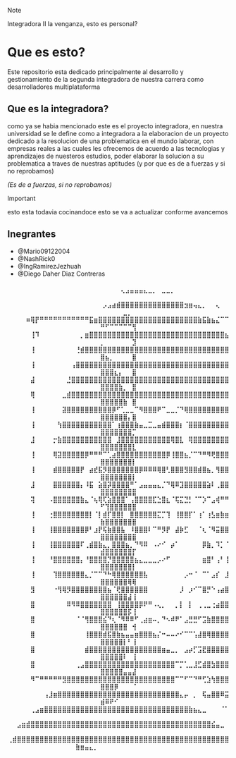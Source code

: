 >[!NOTE]
>Integradora II la venganza, esto es personal?
<h1>Que es esto?</h1>
<p>Este repositorio esta dedicado principalmente al desarrollo y gestionamiento de la segunda integradora de nuestra carrera como desarrolladores multiplataforma</p>

<h2>Que es la integradora?</h2>
<p> como ya se habia mencionado este es el proyecto integradora, en nuestra universidad se le define como a integradora a la elaboracion de un proyecto dedicado a la resolucion de una problematica en el mundo laborar, con empresas reales a las cuales les ofrecemos de acuerdo a las tecnologias y aprendizajes de nuesteros estudios, poder elaborar la solucion a su problematica a traves de nuestras aptitudes (y por que es de a fuerzas y si no reprobamos)</p>

_(Es de a fuerzas, si no reprobamos)_
> [!IMPORTANT]
>esto esta todavia cocinandoce
>esto se va a actualizar conforme avancemos
<h2>Inegrantes</h3>

<ul>
    <li>@Mario09122004</li>
    <li>@NashRick0</li>
    <li>@IngRamirezJezhuah</li>
    <li>@Diego Daher Diaz Contreras</li>
</ul>

<div>
    <div align="center">
        <summary>
            <h4>
            ⠀⠀⠀⠀⠀⠀⠀⠀⠀⠀⠀⠀⠀⠀⠀⠀⠀⠀⠀⠀⠀⠀⠀⠀⠀⢄⣠⣤⣤⣤⣄⣀⡀⠀⣀⣀⡀⠀⠀⠀⠀⠀⠀⠀⠀⠀⠀⠀⠀⠀⠀⠀⠀⠀⠀⠀⠀
⠀⠀⠀⠀⠀⠀⠀⠀⠀⠀⠀⠀⠀⠀⠀⠀⠀⠀⠀⠀⠀⡠⣠⣴⣾⣿⣿⣿⣿⣿⣿⣿⣿⣿⣿⣿⣿⣿⣿⣲⣶⢤⣄⡀⠀⠀⢄⠀⠀⠀⠀⠀⠀⠀⣀⡀⠀
⠀⠀⠀⠀⠶⢿⡟⠛⠛⠛⠛⠛⠛⠛⠛⠛⠛⠛⣯⣶⣿⣿⣿⣿⣿⣿⣿⣿⣿⣿⣿⣿⣿⣿⣿⣿⣿⣿⣿⣿⣿⣿⣷⣯⣷⣦⣌⠉⠉⠛⠋⠉⠉⠉⠉⠉⢻
⠀⠀⠀⠀⠀⢸⠹⠀⠀⠀⠀⠀⠀⠀⠀⠀⡀⣶⣿⣿⣿⣿⣿⣿⣿⣿⣿⣿⣿⣿⣿⣿⣿⣿⣿⣿⣿⣿⣿⣿⣿⣿⣿⣿⣿⣿⣿⣿⣦⡀⠀⠀⠀⠀⠀⠀⣹
⠀⠀⠀⠀⠀⢸⠀⠀⠀⠀⠀⠀⠀⠀⠀⢘⣾⣿⣿⣿⣿⣿⣿⣿⣿⣿⣿⣿⣿⣿⣿⣿⣿⣿⣿⣿⣿⣿⣿⣿⣿⣿⣿⣿⣿⣿⣿⣿⣿⣿⣦⡀⠀⠀⠀⠀⣿
⠀⠀⠀⠀⠀⢸⠀⠀⠀⠀⠀⠀⠀⠀⢠⣿⣿⣿⣿⣿⣿⣿⣿⣿⣿⣿⣿⣿⣿⣿⣿⣿⣿⣿⣿⣿⣿⣿⣿⣿⣿⣿⣿⣿⣿⣿⣿⣿⣿⣿⣿⣿⣆⡄⠀⠀⣿
⠀⠀⠀⠀⠀⣼⠀⠀⠀⠀⠀⠀⠀⣘⣿⣿⣿⣿⣿⣿⣿⣿⣿⣿⣿⣿⣿⣿⣿⣿⣿⣿⣿⣿⣿⣿⣿⣿⣿⣿⣿⣿⣿⣿⣿⣿⣿⣿⣿⣿⣿⣿⣿⣷⡀⠀⣿
⠀⠀⠀⠀⠀⢿⠀⠀⠀⠀⠀⠀⣀⣾⣿⣿⣿⣿⣿⣿⣿⣿⣿⣿⣿⣿⣿⣿⣿⣿⣿⣿⣿⣿⣿⣿⣿⣿⣿⣿⣿⣿⣿⣿⣿⣿⣿⣿⣿⣿⣿⣿⣿⣿⣷⠀⣿
⠀⠀⠀⠀⠀⢸⠀⠀⠀⠀⠀⠀⣽⣿⣿⣿⣿⣿⣿⣿⣿⣿⣿⡿⠋⢁⣀⣀⠉⠻⣿⣿⣿⠟⠉⣀⣀⡈⠙⢿⣿⣿⣿⣿⣿⣿⣿⣿⣿⣿⣿⣿⣿⣿⣿⡄⣿
⠀⠀⠀⠀⠀⢸⠀⠀⠀⠀⠀⢳⣿⣿⣿⣿⣿⣿⣿⣿⣿⣿⣿⠁⢰⣿⣿⣿⣷⣤⣀⣉⣀⣤⣾⣿⣿⣿⡆⠈⣿⣿⣿⣿⣿⣿⣿⣿⣿⣿⣿⣿⣿⣿⣿⣿⡉
⠀⠀⠀⠀⠀⣸⠀⠀⠀⠀⡒⣷⣿⣿⣿⣿⣿⣿⣿⣿⣿⣿⣿⠀⣸⣿⣿⣿⣿⣿⣿⣿⣿⣿⣿⣿⢿⣿⣇⠀⢿⣿⣿⣿⣿⣿⣿⣿⣿⣿⣿⣿⣿⣿⣿⣿⣇
⠀⠀⠀⠀⠀⢸⠀⠀⠀⠀⢿⣽⣿⣿⣿⣿⣿⡿⠛⠛⠛⠉⢁⣴⣿⣿⣿⣿⣿⣿⣿⣿⣿⣿⣿⡿⢸⣿⣿⣦⡈⠉⠙⠛⠻⢟⣿⣿⣿⣿⣿⣿⣿⣿⣿⣿⡇
⠀⠀⠀⠀⠀⢸⠀⠀⠀⠀⣾⣿⣿⣿⣿⣿⡟⠀⣴⣞⣯⡻⣿⣿⣿⣿⣿⣿⣿⡿⠿⠿⠿⢿⣿⢃⣿⣿⣿⣻⣿⣿⣾⣿⣦⡀⢻⣿⣿⣿⣿⣿⣿⣿⣿⣿⡇
⠀⠀⠀⠀⠀⣸⠀⠀⠀⠀⣿⣿⣿⣿⣿⣿⡄⠸⣯⠀⣵⣿⡽⣿⣿⣿⣿⠛⠁⣠⣤⣤⣤⣄⡈⠙⢿⠿⣹⣿⣿⣿⣿⣿⣵⠇⢀⣿⣿⣿⣿⣿⣿⣿⣿⣿⣿
⠀⠀⠀⠀⠀⢽⠀⠀⠀⠠⣿⣿⣿⣿⣿⣿⣷⣄⠈⢦⢿⢏⣵⣿⣿⣿⠁⢠⣿⣿⣿⣿⣏⣑⣿⣆⠈⢯⣍⣙⡃⠈⠉⡱⠉⣠⢾⠛⠛⠋⢹⣿⣿⣿⣿⣿⣿
⠀⠀⠀⠀⠀⢸⠀⠀⠀⢐⣿⣿⣿⣿⣿⣿⣿⣿⡇⠈⡇⣾⡏⣿⣿⡇⠀⣿⣿⣿⣿⣿⣿⣍⡉⢹⠀⢸⣿⣿⡏⠁⢰⠁⢰⣣⣶⣷⣶⣷⣿⣿⣿⣿⣿⣿⣿
⠀⠀⠀⠀⠀⢸⠀⠀⠀⢸⣿⣿⣿⣿⣿⣿⣿⡿⠃⣰⡟⢯⣷⣿⣿⣧⠀⠸⣿⣿⣿⠇⠉⠛⡻⡟⠀⣼⡷⣋⠀⠀⠈⢆⠈⠻⣭⣿⣿⣿⣿⣿⣿⣿⣿⣿⣿
⠀⠀⠀⠀⠀⢸⠀⠀⠀⢸⣿⣿⣿⣿⣿⣿⠏⢀⣾⣿⣷⣄⡀⣿⣿⣿⣦⡀⠙⠻⠿⠀⠠⠔⠊⠀⡴⠁⠀⠀⠀⠀⠀⡿⣷⡀⠹⡁⠈⣾⣿⣿⣿⣿⣿⣿⡏
⠀⠀⠀⠀⠀⢸⠀⠀⠀⠘⣿⣿⣿⣿⣿⣿⡄⠘⣿⣿⣿⣿⡙⣿⣿⣿⣿⣿⣦⣄⣀⣀⣀⡠⠔⠋⠀⠀⠀⠀⠀⠀⠀⣶⣿⠃⢠⠃⢸⣿⣿⣿⣿⣿⣿⣿⡇
⠀⠀⠀⠀⠀⢸⠀⠀⠀⠀⢹⣿⣿⣿⣿⣿⣿⣄⡈⠉⠉⠙⠓⢿⣿⣿⣿⣿⣿⣿⣧⠀⠀⠀⠀⠀⠀⠀⠀⡠⠒⠈⠀⠉⠁⣠⡎⠀⣸⣿⣿⣿⣿⣿⣿⢿⢿
⠀⠀⠀⠀⠀⣻⠀⠀⠀⠀⠐⢻⢿⡻⣿⣿⣿⣿⣿⣿⣿⣿⣦⠈⢟⣿⣿⣿⣿⣿⣿⠀⠀⠀⠀⠀⠀⠀⡸⠀⡰⠊⠉⣿⡛⠑⢠⣴⣿⣿⣿⣿⣿⣿⣿⣼⢸
⠀⠀⠀⠀⠀⣿⠀⠀⠀⠀⠀⠀⠀⠿⠻⠿⣿⣿⣿⣿⣿⣿⣿⠀⢸⣿⣿⣿⣿⡿⠟⠛⠠⢄⡀⠀⠀⡀⡇⠀⡇⠀⢀⢀⣀⢐⣴⣿⣿⣿⣿⣿⣿⣿⣿⡯⢸
⠀⠀⠀⠀⠀⣿⠀⠀⠀⠀⠀⠀⠀⠀⠀⠈⠈⢻⣿⣿⣿⣮⠙⢆⠈⠻⠿⠿⠋⢀⣴⣶⠤⡀⠙⠢⠾⠟⠁⣠⣛⣛⠋⣩⣷⣿⣿⣿⣿⣿⣿⣿⣿⣿⣿⠀⢺
⠀⠀⠀⠀⠀⣿⠀⠀⠀⠀⠀⠀⠀⠀⠀⠀⠀⢸⣿⣿⣿⣾⣯⣿⣷⣦⣤⣤⣶⣿⣿⣿⣦⡌⠒⠤⠤⠔⠊⠉⠉⢡⣼⣿⢿⣿⣿⣿⣿⣿⣿⣿⣿⣿⡇⠃⢸
⠀⠀⠀⠀⠀⣿⠀⠀⠀⠀⠀⠀⠀⠀⠀⠀⠀⣾⣿⣿⣿⣿⣿⣿⣿⣿⣿⣿⣿⣿⣿⣿⣿⣿⣶⣤⣀⡀⠀⣠⡴⡋⣩⣟⣿⣿⣿⣿⣿⣿⣿⣿⣿⣿⠇⠀⢸
⠀⠀⠀⠀⠀⣿⠀⠀⠀⠀⠀⠀⠀⠀⠀⢀⣠⣿⣿⣿⣿⣿⣿⣿⣿⣿⣿⣿⣿⣿⣿⣿⣿⣿⣿⣿⣿⠉⡉⢁⣀⣸⣋⣾⣿⣳⣿⣿⣿⣿⣿⣿⣿⣿⣤⣤⣼
⠀⠀⠀⠀⠀⠻⠉⠛⠛⠛⠛⠛⣻⣿⣿⣿⣿⣿⣿⣿⣿⣿⣿⣿⣿⣿⣿⣿⣿⣿⣿⣿⣿⣿⣿⣿⣿⠉⠉⠋⠉⠙⠛⢋⣱⢳⣿⣿⣿⣿⣿⣿⡿⠀⠀⠀⠈
⠀⠀⠀⠀⠀⠀⠀⠀⢠⣸⣶⣿⣿⣿⣿⣿⣿⣿⣿⣿⣿⣿⣿⣿⣿⣿⣿⣿⣿⣿⣿⣿⣿⣿⣿⣿⣿⣿⣄⡤⠀⡀⠀⢯⣤⣿⣿⠿⣭⣾⠿⠟⠊⠀⠀⠀⠀
⠀⠀⠀⠀⠀⢀⣠⣶⣿⣿⣿⣿⣿⣿⣿⣿⣿⣿⣿⣿⣿⣿⣿⣿⣿⣿⣿⣿⣿⣿⣿⣿⣿⣿⣿⣿⣿⣿⣿⣿⣷⣦⣄⣀⠀⠀⠀⠈⠁⠀⠀⠀⠀⠀⠀⠀⠀
⠀⠀⣠⣶⣾⣿⣿⣿⣿⣿⣿⣿⣿⣿⣿⣿⣿⣿⣿⣿⣿⣿⣿⣿⣿⣿⣿⣿⣿⣿⣿⣿⣿⣿⣿⣿⣿⣿⣿⣿⣿⣿⣿⣿⣿⣮⣤⣀⠀⠀⠀⠀⠀⠀⠀⠀⠀
⢀⣾⣿⣿⣿⣿⣿⣿⣿⣿⣿⣿⣿⣿⣿⣿⣿⣿⣿⣿⣿⣿⣿⣿⣿⣿⣿⣿⣿⣿⣿⣿⣿⣿⣿⣿⣿⣿⣿⣿⣿⣿⣿⣿⣿⣿⣿⣿⣿⣷⣶⣤⣄⡀⠀⠀⠀⠀⠀⠀⠀⠀⠀⠀⠀⠀⠀⠀
            </h4>
        </summary>
    </div>
</div>
